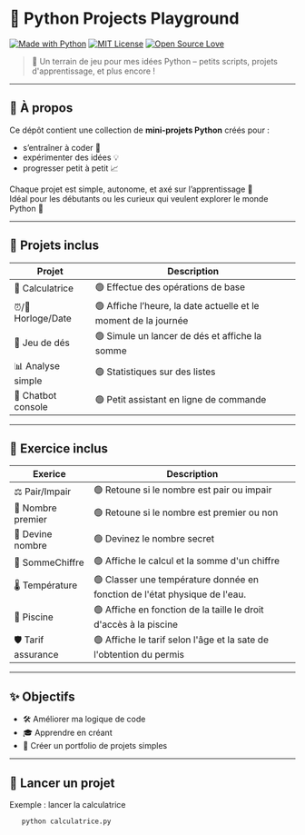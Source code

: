 # 🐍 Python Projects Playground

[![Made with Python](https://img.shields.io/badge/Made%20with-Python-3776AB?logo=python&logoColor=white)](https://www.python.org/)
[![MIT License](https://img.shields.io/badge/License-MIT-green.svg)](LICENSE)
[![Open Source Love](https://img.shields.io/badge/Open%20Source-%F0%9F%92%9A-brightgreen)]()

> 🚀 Un terrain de jeu pour mes idées Python – petits scripts, projets d'apprentissage, et plus encore !

---

## 🧠 À propos

Ce dépôt contient une collection de **mini-projets Python** créés pour :
- s’entraîner à coder 🧪
- expérimenter des idées 💡
- progresser petit à petit 📈

Chaque projet est simple, autonome, et axé sur l’apprentissage 🐣  
Idéal pour les débutants ou les curieux qui veulent explorer le monde Python 🐍

---

## 📁 Projets inclus

| Projet             | Description                                                     |
|--------------------|-----------------------------------------------------------------|
| 🧮 Calculatrice    | 🟢 Effectue des opérations de base                              |
| ⏰/📅 Horloge/Date  | 🟢 Affiche l’heure, la date actuelle et le moment de la journée |
| 🎲 Jeu de dés      | 🟢 Simule un lancer de dés et affiche la somme                  |
| 📊 Analyse simple  | 🟢 Statistiques sur des listes                                  |
| 🤖 Chatbot console | 🟢 Petit assistant en ligne de commande                         |

---
## 📁 Exercice inclus

| Exerice             | Description                                                                |
|---------------------|----------------------------------------------------------------------------|
| ⚖️ Pair/Impair      | 🟢 Retoune si le nombre est pair ou impair                                 |
| 🔢 Nombre premier   | 🟢 Retoune si le nombre est premier ou non                                 |
| 🎯 Devine nombre    | 🟢 Devinez le nombre secret                                                |
| 🔢 SommeChiffre     | 🟢 Affiche le calcul et la somme d'un chiffre                              |
| 🌡️ Température     | 🟢 Classer une température donnée en fonction de l'état physique de l'eau. |
| 🌊 Piscine          | 🟢 Affiche en fonction de la taille le droit d'accès à la piscine          |
| 🛡️ Tarif assurance | 🟢 Affiche le tarif selon l'âge et la sate de l'obtention du permis        |


---
## ✨ Objectifs

- 🛠 Améliorer ma logique de code
- 🎓 Apprendre en créant
- 💼 Créer un portfolio de projets simples

---

## 🚀 Lancer un projet
Exemple : lancer la calculatrice
```bash
   python calculatrice.py
